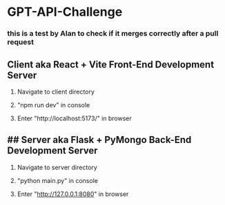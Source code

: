 # GPT-API-Challenge

### this is a test by Alan to check if it merges correctly after a pull request


## Client aka React + Vite Front-End Development Server

1. Navigate to client directory

2. "npm run dev" in console

3. Enter "http://localhost:5173/" in browser

## ## Server aka Flask + PyMongo Back-End Development Server
1. Navigate to server directory

2. "python main.py" in console

3. Enter "http://127.0.0.1:8080" in browser